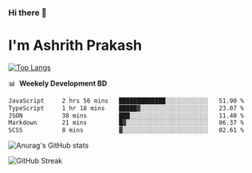 ### Hi there 👋
# I'm Ashrith Prakash

[![Top Langs](https://github-readme-stats.vercel.app/api/top-langs/?username=xxcheckmatexx&count_private=true&include_all_commits=true&show_icons=true&line_height=20&title_color=FFFFFF&icon_color=FFFFFF&text_color=FFFFFF&bg_color=0D1117&langs_count=8)](https://github.com/anuraghazra/github-readme-stats)

📊 &nbsp;**Weekely Development BD**

<!--START_SECTION:waka-->

```txt
JavaScript     2 hrs 56 mins   █████████████░░░░░░░░░░░░   51.90 %
TypeScript     1 hr 18 mins    █████▓░░░░░░░░░░░░░░░░░░░   23.07 %
JSON           38 mins         ███░░░░░░░░░░░░░░░░░░░░░░   11.40 %
Markdown       21 mins         █▓░░░░░░░░░░░░░░░░░░░░░░░   06.37 %
SCSS           8 mins          ▓░░░░░░░░░░░░░░░░░░░░░░░░   02.61 %
```

<!--END_SECTION:waka-->

![Anurag's GitHub stats](https://github-readme-stats.vercel.app/api?username=xxcheckmatexx&count_private=true&show_icons=true&theme=merko)  

![GitHub Streak](http://github-readme-streak-stats.herokuapp.com?user=xxcheckmatexx&theme=merko&hide_border=true&date_format=M%20j%5B%2C%20Y%5D&fire=DD0E0B)
<br/>
